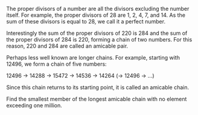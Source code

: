 The proper divisors of a number are all the divisors excluding the number itself.
For example, the proper divisors of 28 are 1, 2, 4, 7, and 14. As the sum of these divisors is
equal to 28, we call it a perfect number.

Interestingly the sum of the proper divisors of 220 is 284 and the sum of the proper divisors of
284 is 220, forming a chain of two numbers. For this reason, 220 and 284 are called an amicable
pair.

Perhaps less well known are longer chains. For example, starting with 12496, we form a chain of
five numbers:

12496 → 14288 → 15472 → 14536 → 14264 (→ 12496 → ...)

Since this chain returns to its starting point, it is called an amicable chain.

Find the smallest member of the longest amicable chain with no element exceeding one million.
